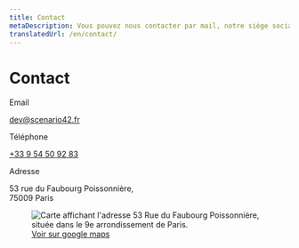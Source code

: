 ```yaml
---
title: Contact
metaDescription: Vous pouvez nous contacter par mail, notre siège social se situe à Paris
translatedUrl: /en/contact/
---
```


# Contact

<div class="grid" style="--grid-columns: 3;">

<div class="grid_col">

<p class="heading mt0">Email</p>

[dev@scenario42.fr](mailto:dev@scenario42.fr)

<p class="heading">Téléphone</p>

[+33 9 54 50 92 83](tel:+33954509283)

<p class="heading">Adresse</p>

53 rue du Faubourg Poissonnière,<br>
75009 Paris

</div>

<figure style="grid-column: span 2;">
  <img src="/images/map-2.png" alt="Carte affichant l'adresse 53 Rue du Faubourg Poissonnière, située dans le 9e arrondissement de Paris.">
  <figcaption><a href="https://goo.gl/maps/A2M9pYpW1RNrkMBV7">Voir sur google maps</a></figcaption>
</figure>

</div>